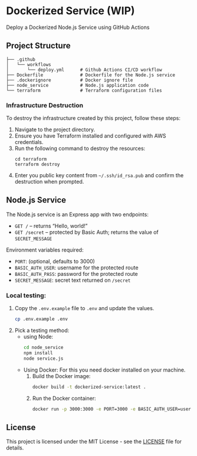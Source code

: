 # Dockerized Service (WIP)
Deploy a Dockerized Node.js Service using GitHub Actions

## Project Structure
```
├── .github
│   └── workflows
│       └── deploy.yml      # Github Actions CI/CD workflow   
├── Dockerfile              # Dockerfile for the Node.js service
├── .dockerignore           # Docker ignore file
├── node_service            # Node.js application code
└── terraform               # Terraform configuration files    
```

### Infrastructure Destruction
To destroy the infrastructure created by this project, follow these steps:
1. Navigate to the project directory.
2. Ensure you have Terraform installed and configured with AWS credentials.
3. Run the following command to destroy the resources:
    ```
    cd terraform
    terraform destroy
    ```
3. Enter you public key content from `~/.ssh/id_rsa.pub` and confirm the destruction when prompted.

## Node.js Service
The Node.js service is an Express app with two endpoints:

- `GET /` – returns “Hello, world!”
- `GET /secret` – protected by Basic Auth; returns the value of `SECRET_MESSAGE`

Environment variables required:
- `PORT`: (optional, defaults to 3000)
- `BASIC_AUTH_USER`: username for the protected route
- `BASIC_AUTH_PASS`: password for the protected route
- `SECRET_MESSAGE`: secret text returned on `/secret`

### Local testing:
1. Copy the `.env.example` file to `.env` and update the values.
    ```bash
    cp .env.example .env
    ```
2. Pick a testing method:
    - using Node:
        ```bash
        cd node_service
        npm install
        node service.js
        ```
    - Using Docker:
        For this you need docker installed on your machine.
        1. Build the Docker image:
            ```bash
            docker build -t dockerized-service:latest .
            ``` 
        2. Run the Docker container:
            ```bash
            docker run -p 3000:3000 -e PORT=3000 -e BASIC_AUTH_USER=user -e BASIC_AUTH_PASS=pass -e SECRET_MESSAGE=secret dockerized-service:latest
            ```

## License
This project is licensed under the MIT License - see the [LICENSE](https://github.com/MGhaith/Dockerized-Service/blob/main/LICENSE) file for details.
